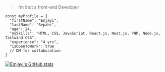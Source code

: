 > I'm !not a front-end Developer
```
const myProfile = {
  "firstName": "Emjayi",
  "lastName": "Sepahi",
  "age": 24,
  "mySkills": "HTML, CSS, JavaScript, React.js, Next.js, PHP, Node.js, Tailwind CSS",
  "experience": "4 yrs",
  "isOpenToWork": true
  // DM for collaboration
}
```
[![Emjayi's GitHub stats](https://github-readme-stats.vercel.app/api?username=emjayi)](https://github.com/emjayi/github-readme-stats)
